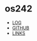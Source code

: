 # os242

* [LOG](TXT/mylog.txt)
* [GITHUB](https://github.com/vissutagunawan/os242/)
* [LINKS](https://vissutagunawan.github.io/os242/LINKS/)

